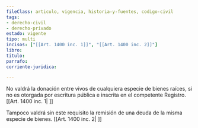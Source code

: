 ```yaml
---
fileClass: articulo, vigencia, historia-y-fuentes, codigo-civil
tags:
- derecho-civil
- derecho-privado
estado: vigente
tipo: multi
incisos: ["[[Art. 1400 inc. 1]]", "[[Art. 1400 inc. 2]]"]
libro:
titulo:
parrafo:
corriente-juridica:

---
```

No valdrá la donación entre vivos de cualquiera especie de bienes raíces, si no es otorgada por escritura pública e inscrita en el competente Registro. [[Art. 1400 inc. 1| ]]

Tampoco valdrá sin este requisito la remisión de una deuda de la misma especie de bienes. [[Art. 1400 inc. 2| ]]